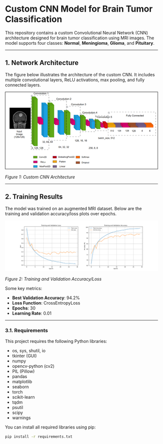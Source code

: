 # Custom CNN Model for Brain Tumor Classification

This repository contains a custom Convolutional Neural Network (CNN) architecture designed for brain tumor classification using MRI images. The model supports four classes: **Normal**, **Meningioma**, **Glioma**, and **Pituitary**.

---

## 1. Network Architecture

The figure below illustrates the architecture of the custom CNN. It includes multiple convolutional layers, ReLU activations, max pooling, and fully connected layers.

![Model Architecture](./assets/network_architecture.png)

*Figure 1: Custom CNN Architecture*

---

## 2. Training Results

The model was trained on an augmented MRI dataset. Below are the training and validation accuracy/loss plots over epochs.

![Training Results](./custom_model/results/images/result_train_iter2.png)

*Figure 2: Training and Validation Accuracy/Loss*

Some key metrics:
- **Best Validation Accuracy**: 94.2%
- **Loss Function**: CrossEntropyLoss
- **Epochs**: 30
- **Learning Rate**: 0.01

---

### 3.1. Requirements

This project requires the following Python libraries:

- os, sys, shutil, io
- tkinter (GUI)
- numpy
- opencv-python (cv2)
- PIL (Pillow)
- pandas
- matplotlib
- seaborn
- torch
- scikit-learn
- tqdm
- psutil
- scipy
- warnings

You can install all required libraries using pip:

```bash
pip install -r requirements.txt
```
